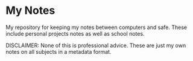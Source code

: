 # My Notes
My repository for keeping my notes between computers and safe. These include personal projects notes as well as school notes.

DISCLAIMER: None of this is professional advice. These are just my own notes on all subjects in a metadata format.
